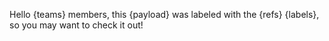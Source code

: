 Hello {teams} members, this {payload} was labeled with the {refs} {labels}, so you may want to check it out!

<!-- areaLabelAdded -->